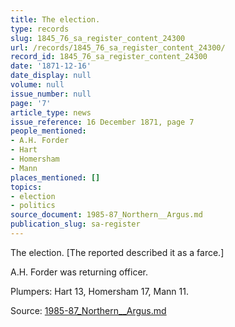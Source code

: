 ```yaml
---
title: The election.
type: records
slug: 1845_76_sa_register_content_24300
url: /records/1845_76_sa_register_content_24300/
record_id: 1845_76_sa_register_content_24300
date: '1871-12-16'
date_display: null
volume: null
issue_number: null
page: '7'
article_type: news
issue_reference: 16 December 1871, page 7
people_mentioned:
- A.H. Forder
- Hart
- Homersham
- Mann
places_mentioned: []
topics:
- election
- politics
source_document: 1985-87_Northern__Argus.md
publication_slug: sa-register
---
```


The election.  [The reported described it as a farce.]

A.H. Forder was returning officer.

Plumpers: Hart 13, Homersham 17, Mann 11.

Source: [1985-87_Northern__Argus.md](/downloads/markdown/1985-87_Northern__Argus.md)
